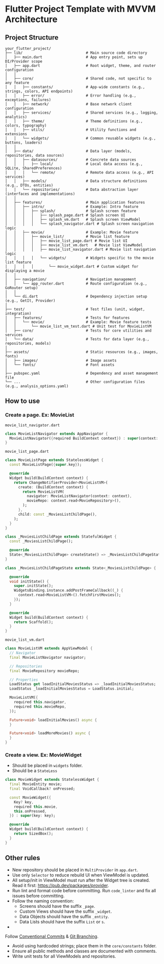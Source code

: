 # Flutter Project Template with MVVM Architecture

## Project Structure

```
your_flutter_project/
├── lib/                             # Main source code directory
│   ├── main.dart                    # App entry point, sets up DI/Provider scope
│   ├── app.dart                     # Root widget, theme, and router configuration
│   │
│   ├── core/                        # Shared code, not specific to any feature
│   │   ├── constants/               # App-wide constants (e.g., strings, colors, API endpoints)
│   │   ├── error/                   # Error handling (e.g., exceptions, failures)
│   │   ├── network/                 # Base network client configuration
│   │   ├── services/                # Shared services (e.g., logging, analytics)
│   │   ├── theme/                   # Theme definitions (e.g., colors, typography)
│   │   ├── utils/                   # Utility functions and extensions
│   │   └── widgets/                 # Common reusable widgets (e.g., buttons, loaders)
│   │
│   ├── data/                        # Data layer (models, repositories, data sources)
│   │   ├── datasources/             # Concrete data sources
│   │   │   ├── local/               # Local data access (e.g., SQLite, SharedPreferences)
│   │   │   └── remote/              # Remote data access (e.g., API services)
│   │   ├── models/                  # Data structure definitions (e.g., DTOs, entities)
│   │   └── repositories/            # Data abstraction layer (interfaces and implementations)
│   │
│   ├── features/                    # Main application features
│   │   ├── intro/                   # Example: Intro feature
│   │   │   ├── splash/              # Splash screen feature
│   │   │   │   ├── splash_page.dart # Splash screen UI
│   │   │   │   ├── splash_vm.dart   # Splash screen ViewModel
│   │   │   │   └── splash_navigator.dart # Splash screen navigation logic
│   │   ├── movie/                   # Example: Movie feature
│   │   │   ├── movie_list/          # Movie list feature
│   │   │   │   ├── movie_list_page.dart # Movie list UI
│   │   │   │   ├── movie_list_vm.dart   # Movie list ViewModel
│   │   │   │   ├── movie_list_navigator.dart # Movie list navigation logic
│   │   │   │   └── widgets/         # Widgets specific to the movie list feature
│   │   │   │       └── movie_widget.dart # Custom widget for displaying a movie
│   │
│   ├── navigation/                  # Navigation management
│   │   └── app_router.dart          # Route configuration (e.g., GoRouter setup)
│   │
│   └── di.dart                      # Dependency injection setup (e.g., GetIt, Provider)
│
├── test/                            # Test files (unit, widget, integration)
│   ├── features/                    # Tests for features
│   │   └── movie/                   # Example: Movie feature tests
│   │       └── movie_list_vm_test.dart # Unit test for MovieListVM
│   ├── core/                        # Tests for core utilities and services
│   └── data/                        # Tests for data layer (e.g., repositories, models)
│
├── assets/                          # Static resources (e.g., images, fonts)
│   ├── images/                      # Image assets
│   └── fonts/                       # Font assets
│
├── pubspec.yaml                     # Dependency and asset management file
└── ...                              # Other configuration files (e.g., analysis_options.yaml)
```

## How to use

### Create a page. Ex: MovieList

`movie_list_navigator.dart`

```dart
class MovieListNavigator extends AppNavigator {
  MovieListNavigator({required BuildContext context}) : super(context: context);
}
```

`movie_list_page.dart`

```dart
class MovieListPage extends StatelessWidget {
  const MovieListPage({super.key});

  @override
  Widget build(BuildContext context) {
    return ChangeNotifierProvider<MovieListVM>(
      create: (BuildContext context) {
        return MovieListVM(
          navigator: MovieListNavigator(context: context),
          movieRepo: context.read<MovieRepository>(),
        );
      },
      child: const _MoviesListChildPage(),
    );
  }
}

class _MoviesListChildPage extends StatefulWidget {
  const _MoviesListChildPage();

  @override
  State<_MoviesListChildPage> createState() => _MoviesListChildPageState();
}

class _MoviesListChildPageState extends State<_MoviesListChildPage> {

  @override
  void initState() {
    super.initState();
    WidgetsBinding.instance.addPostFrameCallback((_) {
      context.read<MovieListVM>().fetchFirstMovies();
    });
  }

  @override
  Widget build(BuildContext context) {
    return Scaffold();
  }
}
```

`movie_list_vm.dart`

```dart
class MovieListVM extends AppViewModel {
  // Navigator
  final MovieListNavigator navigator;

  // Repositories
  final MovieRepository movieRepo;

  // Properties
  LoadStatus get loadInitialMoviesStatus => _loadInitialMoviesStatus;
  LoadStatus _loadInitialMoviesStatus = LoadStatus.initial;

  MovieListVM({
    required this.navigator,
    required this.movieRepo,
  });

  Future<void> loadInitialMovies() async {
  }

  Future<void> loadMoreMovies() async {
  }
}
```

### Create a view. Ex: MovieWidget

- Should be placed in `widgets` folder.
- Should be a `StateLess`

```dart
class MovieWidget extends StatelessWidget {
  final MovieEntity movie;
  final VoidCallback? onPressed;

  const MovieWidget({
    Key? key,
    required this.movie,
    this.onPressed,
  }) : super(key: key);

  @override
  Widget build(BuildContext context) {
    return SizedBox();
  }
}
```

## Other rules

* New repository should be placed in `MultiProvider` in `app.dart`.
* Use only `Selector` to reduce rebuild UI when ViewModel is updated.
* All setup/init in ViewModel must run after the Widget tree is created. Read it
  first: https://pub.dev/packages/provider.
* Run lint and format code before committing. Run `code_linter` and fix all issues before
  committing.
* Follow the naming convention:
    * Screens should have the suffix `_page`.
    * Custom Views should have the suffix `_widget`.
    * Data Objects should have the suffix `_entity`.
    * Data Lists should have the suffix `List` or `s`.
*

Follow [Conventional Commits](https://www.conventionalcommits.org/en/v1.0.0/) & [Git Branching](https://dev.to/couchcamote/git-branching-name-convention-cch).

* Avoid using hardcoded strings; place them in the `core/constants` folder.
* Ensure all public methods and classes are documented with comments.
* Write unit tests for all ViewModels and repositories.